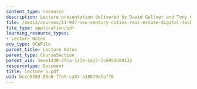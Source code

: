 ```yaml
---
content_type: resource
description: Lecture presentation delivered by David Geltner and Tony Ciochetti.
file: /media/courses/11-947-new-century-cities-real-estate-digital-technology-and-design-fall-2004/bcce945305a8ffe9ca57a18579afaff0_lecture_5.pdf
file_type: application/pdf
learning_resource_types:
- Lecture Notes
ocw_type: OCWFile
parent_title: Lecture Notes
parent_type: CourseSection
parent_uid: 5eae1430-2fca-147a-1e17-7c695d680132
resourcetype: Document
title: lecture_5.pdf
uid: bcce9453-05a8-ffe9-ca57-a18579afaff0
---
```

